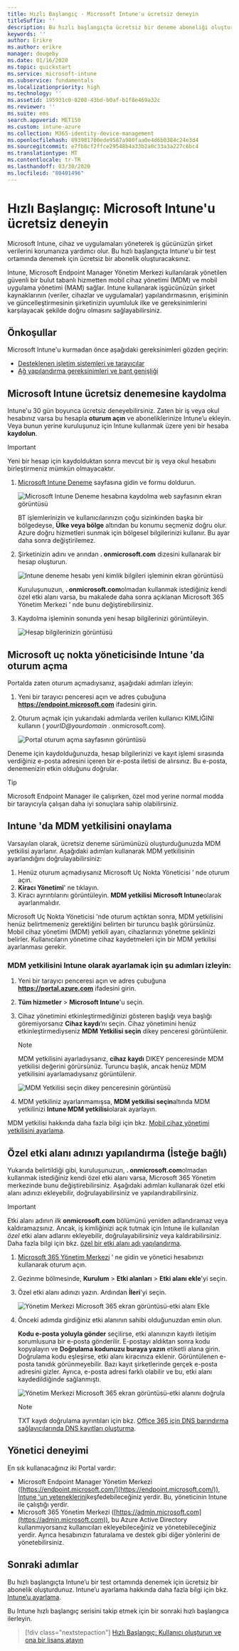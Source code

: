 ```yaml
---
title: Hızlı Başlangıç - Microsoft Intune'u ücretsiz deneyin
titleSuffix: ''
description: Bu hızlı başlangıçta ücretsiz bir deneme aboneliği oluşturacak, desteklenen yapılandırmaları ve ağ gereksinimlerini anlayacak ve isterseniz kendi etki alanı adınızı yapılandıracaksınız.
keywords: ''
author: Erikre
ms.author: erikre
manager: dougeby
ms.date: 01/16/2020
ms.topic: quickstart
ms.service: microsoft-intune
ms.subservice: fundamentals
ms.localizationpriority: high
ms.technology: ''
ms.assetid: 195931c0-8208-43bd-b0af-b1f8e469a32c
ms.reviewer: ''
ms.suite: ems
search.appverid: MET150
ms.custom: intune-azure
ms.collection: M365-identity-device-management
ms.openlocfilehash: 893981700ede9587a980faa0e4d6b0384c24e3d4
ms.sourcegitcommit: e7fb8cf2ffce29548b4a33b2a0c33a3a227c6bc4
ms.translationtype: MT
ms.contentlocale: tr-TR
ms.lasthandoff: 03/30/2020
ms.locfileid: "80401496"
---
```

# <a name="quickstart-try-microsoft-intune-for-free"></a>Hızlı Başlangıç: Microsoft Intune'u ücretsiz deneyin

Microsoft Intune, cihaz ve uygulamaları yöneterek iş gücünüzün şirket verilerini korumanıza yardımcı olur. Bu hızlı başlangıçta Intune'u bir test ortamında denemek için ücretsiz bir abonelik oluşturacaksınız.

Intune, Microsoft Endpoint Manager Yönetim Merkezi kullanılarak yönetilen güvenli bir bulut tabanlı hizmetten mobil cihaz yönetimi (MDM) ve mobil uygulama yönetimi (MAM) sağlar. Intune kullanarak işgücünüzün şirket kaynaklarının (veriler, cihazlar ve uygulamalar) yapılandırmasının, erişiminin ve güncelleştirmesinin şirketinizin uyumluluk ilke ve gereksinimlerini karşılayacak şekilde doğru olmasını sağlayabilirsiniz.

## <a name="prerequisites"></a>Önkoşullar
Microsoft Intune'u kurmadan önce aşağıdaki gereksinimleri gözden geçirin:

- [Desteklenen işletim sistemleri ve tarayıcılar](supported-devices-browsers.md)
- [Ağ yapılandırma gereksinimleri ve bant genişliği](network-bandwidth-use.md)

## <a name="sign-up-for-a-microsoft-intune-free-trial"></a>Microsoft Intune ücretsiz denemesine kaydolma

Intune'u 30 gün boyunca ücretsiz deneyebilirsiniz. Zaten bir iş veya okul hesabınız varsa bu hesapla **oturum açın** ve aboneliklerinize Intune’u ekleyin. Veya bunun yerine kuruluşunuz için Intune kullanmak üzere yeni bir hesaba **kaydolun**.

> [!IMPORTANT]
> Yeni bir hesap için kaydolduktan sonra mevcut bir iş veya okul hesabını birleştirmeniz mümkün olmayacaktır.

1. [Microsoft Intune Deneme](https://go.microsoft.com/fwlink/?linkid=2019088) sayfasına gidin ve formu doldurun.

    ![Microsoft Intune Deneme hesabına kaydolma web sayfasının ekran görüntüsü](./media/free-trial-sign-up/account-sign-up-site-full-browser.png)

    BT işlemlerinizin ve kullanıcılarınızın çoğu sizinkinden başka bir bölgedeyse, **Ülke veya bölge** altından bu konumu seçmeniz doğru olur. Azure doğru hizmetleri sunmak için bölgesel bilgilerinizi kullanır. Bu ayar daha sonra değiştirilemez.

2. Şirketinizin adını ve arından **. onmicrosoft.com** dizesini kullanarak bir hesap oluşturun. 

    ![Intune deneme hesabı yeni kimlik bilgileri işleminin ekran görüntüsü](./media/free-trial-sign-up/account-sign-up-site-user-id.png)

    Kuruluşunuzun, **. onmicrosoft.com**olmadan kullanmak istediğiniz kendi özel etki alanı varsa, bu makalede daha sonra açıklanan Microsoft 365 Yönetim Merkezi ' nde bunu değiştirebilirsiniz.

3. Kaydolma işleminin sonunda yeni hesap bilgilerinizi görüntüleyin.

    ![Hesap bilgilerinizin görüntüsü](./media/free-trial-sign-up/intune-end-of-sign-up-process.png) 

## <a name="sign-in-to-intune-in-the-microsoft-endpoint-manager"></a>Microsoft uç nokta yöneticisinde Intune 'da oturum açma

Portalda zaten oturum açmadıysanız, aşağıdaki adımları izleyin:

1. Yeni bir tarayıcı penceresi açın ve adres çubuğuna **https://endpoint.microsoft.com** ifadesini girin. 
2. Oturum açmak için yukarıdaki adımlarda verilen kullanıcı KIMLIĞINI kullanın ( *yourID@yourdomain* . onmicrosoft.com).

    ![Portal oturum açma sayfasının görüntüsü](./media/free-trial-sign-up/azure-portal-signin.png)

Deneme için kaydolduğunuzda, hesap bilgilerinizi ve kayıt işlemi sırasında verdiğiniz e-posta adresini içeren bir e-posta iletisi de alırsınız. Bu e-posta, denemenizin etkin olduğunu doğrular.

> [!TIP]
> Microsoft Endpoint Manager ile çalışırken, özel mod yerine normal modda bir tarayıcıyla çalışan daha iyi sonuçlara sahip olabilirsiniz.

## <a name="confirm-the-mdm-authority-in-intune"></a>Intune 'da MDM yetkilisini onaylama

Varsayılan olarak, ücretsiz deneme sürümünüzü oluşturduğunuzda MDM yetkilisi ayarlanır. Aşağıdaki adımları kullanarak MDM yetkilisinin ayarlandığını doğrulayabilirsiniz:

1. Henüz oturum açmadıysanız Microsoft Uç Nokta Yöneticisi ' nde oturum açın.
2. **Kiracı Yönetimi**' ne tıklayın.
3. Kiracı ayrıntılarını görüntüleyin. **MDM yetkilisi** **Microsoft Intune**olarak ayarlanmalıdır.

Microsoft Uç Nokta Yöneticisi 'nde oturum açtıktan sonra, MDM yetkilisini henüz belirtmemeniz gerektiğini belirten bir turuncu başlık görürsünüz. Mobil cihaz yönetimi (MDM) yetkili ayarı, cihazlarınızı yönetme şeklinizi belirler. Kullanıcıların yönetime cihaz kaydetmeleri için bir MDM yetkilisi ayarlanması gerekir.

### <a name="to-set-the-mdm-authority-to-intune-follow-these-steps"></a>MDM yetkilisini Intune olarak ayarlamak için şu adımları izleyin:

1. Yeni bir tarayıcı penceresi açın ve adres çubuğuna **https://portal.azure.com** ifadesini girin. 
2. **Tüm hizmetler** > **Microsoft Intune**'u seçin.
3. Cihaz yönetimini etkinleştirmediğinizi gösteren başlığı veya başlığı göremiyorsanız **Cihaz kaydı**’nı seçin. Cihaz yönetimini henüz etkinleştirmediyseniz **MDM Yetkilisi seçin** dikey penceresi görüntülenir.

    > [!NOTE]
    > MDM yetkilisini ayarladıysanız, **cihaz kaydı** DIKEY penceresinde MDM yetkilisi değerini görürsünüz. Turuncu başlık, ancak henüz MDM yetkilisini ayarlamadıysanız görüntülenir. 

    ![MDM Yetkilisi seçin dikey penceresinin görüntüsü](./media/free-trial-sign-up/choose-mdm-authority.png) 

4. MDM yetkiliniz ayarlanmamışsa, **MDM yetkilisi seçin**altında MDM yetkilinizi **Intune MDM yetkilisi**olarak ayarlayın.

MDM yetkilisi hakkında daha fazla bilgi için bkz. [Mobil cihaz yönetimi yetkilisini ayarlama](mdm-authority-set.md).

## <a name="configure-your-custom-domain-name-optional"></a>Özel etki alanı adınızı yapılandırma (İsteğe bağlı)

Yukarıda belirtildiği gibi, kuruluşunuzun, **. onmicrosoft.com**olmadan kullanmak istediğiniz kendi özel etki alanı varsa, Microsoft 365 Yönetim merkezinde bunu değiştirebilirsiniz. Aşağıdaki adımları kullanarak özel etki alanı adınızı ekleyebilir, doğrulayabilirsiniz ve yapılandırabilirsiniz.  

> [!IMPORTANT]
> Etki alanı adının *ilk* **onmicrosoft.com** bölümünü yeniden adlandıramaz veya kaldıramazsınız. Ancak, iş kimliğinizi açık tutmak için Intune ile kullanılan *özel* etki alanı adlarını ekleyebilir, doğrulayabilirsiniz veya kaldırabilirsiniz. Daha fazla bilgi için bkz. [özel bir etki alanı adı yapılandırma](custom-domain-name-configure.md).

1. [Microsoft 365 Yönetim Merkezi](https://admin.microsoft.com) ' ne gidin ve yönetici hesabınızı kullanarak oturum açın.

2. Gezinme bölmesinde, **Kurulum** > **Etki alanları** > **Etki alanı ekle**'yi seçin.

3. Özel etki alanı adınızı yazın. Ardından **İleri**'yi seçin.

   ![Yönetim Merkezi Microsoft 365 ekran görüntüsü-etki alanı Ekle](./media/free-trial-sign-up/domain-custom-add.png)

4. Önceki adımda girdiğiniz etki alanının sahibi olduğunuzdan emin olun. 
    
    **Kodu e-posta yoluyla gönder** seçilirse, etki alanınızın kayıtlı iletişim sorumlusuna bir e-posta gönderilir. E-postayı aldıktan sonra kodu kopyalayın ve **Doğrulama kodunuzu buraya yazın** etiketli alana girin. Doğrulama kodu eşleşirse, etki alanı kiracınıza eklenir. Görüntülenen e-posta tanıdık görünmeyebilir. Bazı kayıt şirketlerinde gerçek e-posta adresini gizler. Ayrıca, e-posta adresi farklı olabilir ve bu, etki alanı kaydedildiğinde sağlanmıştı.

   ![Yönetim Merkezi Microsoft 365 ekran görüntüsü-etki alanını doğrula](./media/free-trial-sign-up/domain-custom-verify.png)

   > [!NOTE]
   > TXT kaydı doğrulama ayrıntıları için bkz. [Office 365 için DNS barındırma sağlayıcılarında DNS kayıtları oluşturma](https://support.office.com/article/Create-DNS-records-at-any-DNS-hosting-provider-for-Office-365-7B7B075D-79F9-4E37-8A9E-FB60C1D95166).

## <a name="admin-experiences"></a>Yönetici deneyimi

En sık kullanacağınız iki Portal vardır:
- Microsoft Endpoint Manager Yönetim Merkezi ([https://endpoint.microsoft.com/](https://endpoint.microsoft.com/)), [Intune 'un yeteneklerini](what-is-intune.md)keşfedebileceğiniz yerdir. Bu, yöneticinin Intune ile çalıştığı yerdir.
- Microsoft 365 Yönetim Merkezi ([https://admin.microsoft.com](https://admin.microsoft.com)), bu Azure Active Directory kullanmıyorsanız kullanıcıları ekleyebileceğiniz ve yönetebileceğiniz yerdir. Ayrıca hesabınızın faturalama ve destek gibi diğer yönlerini de yönetebilirsiniz.

## <a name="next-steps"></a>Sonraki adımlar

Bu hızlı başlangıçta Intune’u bir test ortamında denemek için ücretsiz bir abonelik oluşturdunuz. Intune’u ayarlama hakkında daha fazla bilgi için bkz. [Intune’u ayarlama](setup-steps.md).

Bu Intune hızlı başlangıç serisini takip etmek için bir sonraki hızlı başlangıca ilerleyin.

> [!div class="nextstepaction"]
> [Hızlı Başlangıç: Kullanıcı oluşturun ve ona bir lisans atayın](quickstart-create-user.md)
